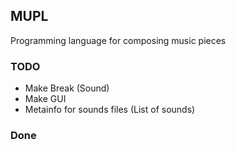 ## MUPL
Programming language for composing music pieces

### TODO
* Make Break (Sound)
* Make GUI
* Metainfo for sounds files (List of sounds)

### Done

